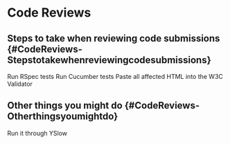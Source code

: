 # Code Reviews

## Steps to take when reviewing code submissions {#CodeReviews-Stepstotakewhenreviewingcodesubmissions}

Run RSpec tests
 Run Cucumber tests
 Paste all affected HTML into the W3C Validator

## Other things you might do {#CodeReviews-Otherthingsyoumightdo}

Run it through YSlow

